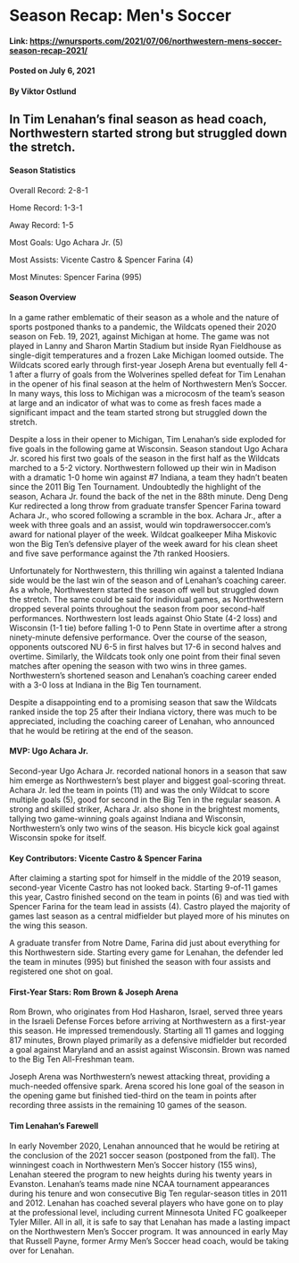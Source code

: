 # Season Recap: Men's Soccer
#### Link: https://wnursports.com/2021/07/06/northwestern-mens-soccer-season-recap-2021/
#### Posted on July 6, 2021
#### By Viktor Ostlund
## In Tim Lenahan’s final season as head coach, Northwestern started strong but struggled down the stretch.
#### Season Statistics
Overall Record: 2-8-1

Home Record: 1-3-1

Away Record: 1-5

Most Goals: Ugo Achara Jr. (5)

Most Assists: Vicente Castro & Spencer Farina (4)

Most Minutes: Spencer Farina (995)

#### Season Overview
In a game rather emblematic of their season as a whole and the nature of sports postponed thanks to a pandemic, the Wildcats opened their 2020 season on Feb. 19, 2021, against Michigan at home. The game was not played in Lanny and Sharon Martin Stadium but inside Ryan Fieldhouse as single-digit temperatures and a frozen Lake Michigan loomed outside. The Wildcats scored early through first-year Joseph Arena but eventually fell 4-1 after a flurry of goals from the Wolverines spelled defeat for Tim Lenahan in the opener of his final season at the helm of Northwestern Men’s Soccer. In many ways, this loss to Michigan was a microcosm of the team’s season at large and an indicator of what was to come as fresh faces made a significant impact and the team started strong but struggled down the stretch.

Despite a loss in their opener to Michigan, Tim Lenahan’s side exploded for five goals in the following game at Wisconsin. Season standout Ugo Achara Jr. scored his first two goals of the season in the first half as the Wildcats marched to a 5-2 victory. Northwestern followed up their win in Madison with a dramatic 1-0 home win against #7 Indiana, a team they hadn’t beaten since the 2011 Big Ten Tournament. Undoubtedly the highlight of the season, Achara Jr. found the back of the net in the 88th minute. Deng Deng Kur redirected a long throw from graduate transfer Spencer Farina toward Achara Jr., who scored following a scramble in the box. Achara Jr., after a week with three goals and an assist, would win topdrawersoccer.com’s award for national player of the week. Wildcat goalkeeper Miha Miskovic won the Big Ten’s defensive player of the week award for his clean sheet and five save performance against the 7th ranked Hoosiers.

Unfortunately for Northwestern, this thrilling win against a talented Indiana side would be the last win of the season and of Lenahan’s coaching career. As a whole, Northwestern started the season off well but struggled down the stretch. The same could be said for individual games, as Northwestern dropped several points throughout the season from poor second-half performances. Northwestern lost leads against Ohio State (4-2 loss) and Wisconsin (1-1 tie) before falling 1-0 to Penn State in overtime after a strong ninety-minute defensive performance. Over the course of the season, opponents outscored NU 6-5 in first halves but 17-6 in second halves and overtime. Similarly, the Wildcats took only one point from their final seven matches after opening the season with two wins in three games. Northwestern’s shortened season and Lenahan’s coaching career ended with a 3-0 loss at Indiana in the Big Ten tournament.

Despite a disappointing end to a promising season that saw the Wildcats ranked inside the top 25 after their Indiana victory, there was much to be appreciated, including the coaching career of Lenahan, who announced that he would be retiring at the end of the season. 

#### MVP: Ugo Achara Jr.
Second-year Ugo Achara Jr. recorded national honors in a season that saw him emerge as Northwestern’s best player and biggest goal-scoring threat. Achara Jr. led the team in points (11) and was the only Wildcat to score multiple goals (5), good for second in the Big Ten in the regular season. A strong and skilled striker, Achara Jr. also shone in the brightest moments, tallying two game-winning goals against Indiana and Wisconsin, Northwestern’s only two wins of the season. His bicycle kick goal against Wisconsin spoke for itself.

#### Key Contributors: Vicente Castro & Spencer Farina
After claiming a starting spot for himself in the middle of the 2019 season, second-year Vicente Castro has not looked back. Starting 9-of-11 games this year, Castro finished second on the team in points (6) and was tied with Spencer Farina for the team lead in assists (4). Castro played the majority of games last season as a central midfielder but played more of his minutes on the wing this season.

A graduate transfer from Notre Dame, Farina did just about everything for this Northwestern side. Starting every game for Lenahan, the defender led the team in minutes (995) but finished the season with four assists and registered one shot on goal.

#### First-Year Stars: Rom Brown & Joseph Arena
Rom Brown, who originates from Hod Hasharon, Israel, served three years in the Israeli Defense Forces before arriving at Northwestern as a first-year this season. He impressed tremendously. Starting all 11 games and logging 817 minutes, Brown played primarily as a defensive midfielder but recorded a goal against Maryland and an assist against Wisconsin. Brown was named to the Big Ten All-Freshman team.

Joseph Arena was Northwestern’s newest attacking threat, providing a much-needed offensive spark. Arena scored his lone goal of the season in the opening game but finished tied-third on the team in points after recording three assists in the remaining 10 games of the season.

#### Tim Lenahan’s Farewell
In early November 2020, Lenahan announced that he would be retiring at the conclusion of the 2021 soccer season (postponed from the fall). The winningest coach in Northwestern Men’s Soccer history (155 wins), Lenahan steered the program to new heights during his twenty years in Evanston. Lenahan’s teams made nine NCAA tournament appearances during his tenure and won consecutive Big Ten regular-season titles in 2011 and 2012. Lenahan has coached several players who have gone on to play at the professional level, including current Minnesota United FC goalkeeper Tyler Miller. All in all, it is safe to say that Lenahan has made a lasting impact on the Northwestern Men’s Soccer program. It was announced in early May that Russell Payne, former Army Men’s Soccer head coach, would be taking over for Lenahan.
